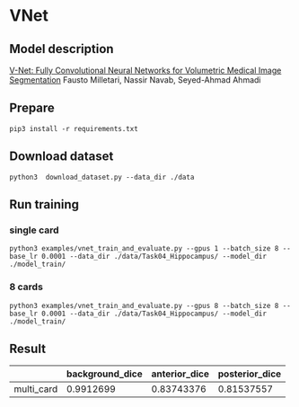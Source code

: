 # VNet

## Model description
[V-Net: Fully Convolutional Neural Networks for Volumetric Medical Image Segmentation](https://arxiv.org/abs/1606.04797) Fausto Milletari, Nassir Navab, Seyed-Ahmad Ahmadi

## Prepare
```
pip3 install -r requirements.txt
```

## Download dataset 
```
python3  download_dataset.py --data_dir ./data
```


## Run training 
### single card
```
python3 examples/vnet_train_and_evaluate.py --gpus 1 --batch_size 8 --base_lr 0.0001 --data_dir ./data/Task04_Hippocampus/ --model_dir ./model_train/
```

### 8 cards
```
python3 examples/vnet_train_and_evaluate.py --gpus 8 --batch_size 8 --base_lr 0.0001 --data_dir ./data/Task04_Hippocampus/ --model_dir ./model_train/

```

## Result

|               | background_dice           |       anterior_dice   | posterior_dice    |
| ---           | ---                       | ---                   | ---               |
|    multi_card |  0.9912699                | 0.83743376            |  0.81537557       |
